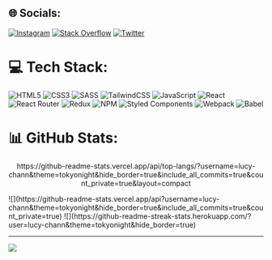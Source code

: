 
## 🌐 Socials:
[![Instagram](https://img.shields.io/badge/Instagram-%23E4405F.svg?logo=Instagram&logoColor=white)](https://instagram.com/lucy_.chann) [![Stack Overflow](https://img.shields.io/badge/-Stackoverflow-FE7A16?logo=stack-overflow&logoColor=white)](https://stackoverflow.com/users/19988474) [![Twitter](https://img.shields.io/badge/Twitter-%231DA1F2.svg?logo=Twitter&logoColor=white)](https://twitter.com/Raiiden_shogunn) 

# 💻 Tech Stack:
![HTML5](https://img.shields.io/badge/html5-%23E34F26.svg?style=for-the-badge&logo=html5&logoColor=white) ![CSS3](https://img.shields.io/badge/css3-%231572B6.svg?style=for-the-badge&logo=css3&logoColor=white) ![SASS](https://img.shields.io/badge/SASS-hotpink.svg?style=for-the-badge&logo=SASS&logoColor=white) ![TailwindCSS](https://img.shields.io/badge/tailwindcss-%2338B2AC.svg?style=for-the-badge&logo=tailwind-css&logoColor=white) ![JavaScript](https://img.shields.io/badge/javascript-%23323330.svg?style=for-the-badge&logo=javascript&logoColor=%23F7DF1E) ![React](https://img.shields.io/badge/react-%2320232a.svg?style=for-the-badge&logo=react&logoColor=%2361DAFB) ![React Router](https://img.shields.io/badge/React_Router-CA4245?style=for-the-badge&logo=react-router&logoColor=white) ![Redux](https://img.shields.io/badge/redux-%23593d88.svg?style=for-the-badge&logo=redux&logoColor=white) ![NPM](https://img.shields.io/badge/NPM-%23000000.svg?style=for-the-badge&logo=npm&logoColor=white) ![Styled Components](https://img.shields.io/badge/styled--components-DB7093?style=for-the-badge&logo=styled-components&logoColor=white) ![Webpack](https://img.shields.io/badge/webpack-%238DD6F9.svg?style=for-the-badge&logo=webpack&logoColor=black) ![Babel](https://img.shields.io/badge/Babel-F9DC3e?style=for-the-badge&logo=babel&logoColor=black)
# 📊 GitHub Stats:
<p align="center">https://github-readme-stats.vercel.app/api/top-langs/?username=lucy-chann&theme=tokyonight&hide_border=true&include_all_commits=true&count_private=true&layout=compact</p>
![](https://github-readme-stats.vercel.app/api?username=lucy-chann&theme=tokyonight&hide_border=true&include_all_commits=true&count_private=true)
![](https://github-readme-streak-stats.herokuapp.com/?user=lucy-chann&theme=tokyonight&hide_border=true)


---
[![](https://visitcount.itsvg.in/api?id=lucy-chann&icon=7&color=6)](https://visitcount.itsvg.in)
